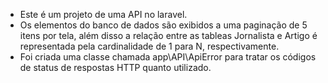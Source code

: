 - Este é um projeto de uma API no laravel. 
- Os elementos do banco de dados são exibidos a uma paginação de 5 itens por tela, além disso a relação entre as tableas Jornalista e Artigo é representada pela cardinalidade de 1 para N, respectivamente. 
- Foi criada uma classe chamada app\API\ApiError para tratar os códigos de status de respostas HTTP quanto utilizado.